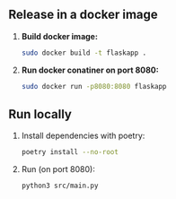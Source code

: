 ## Release in a docker image

1. **Build docker image:**
   ```bash
   sudo docker build -t flaskapp .

2. **Run docker conatiner on port 8080:**
   ```bash
   sudo docker run -p8080:8080 flaskapp

## Run locally

1. Install dependencies with poetry:
   ```bash
   poetry install --no-root

2. Run (on port 8080):
   ```bash
   python3 src/main.py